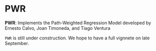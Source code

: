 # PWR
**PWR**: Implements the Path-Weighted Regression Model developed by Ernesto Calvo, Joan Timoneda, and Tiago Ventura

`PWR` is still under construction. We hope to have a full vignnete on late September. 
